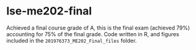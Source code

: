 # lse-me202-final
Achieved a final course grade of A, this is the final exam (achieved 79%) accounting for 75% of the final grade.  Code written in R, and figures included in the `201976373_ME202_Final_files` folder.

